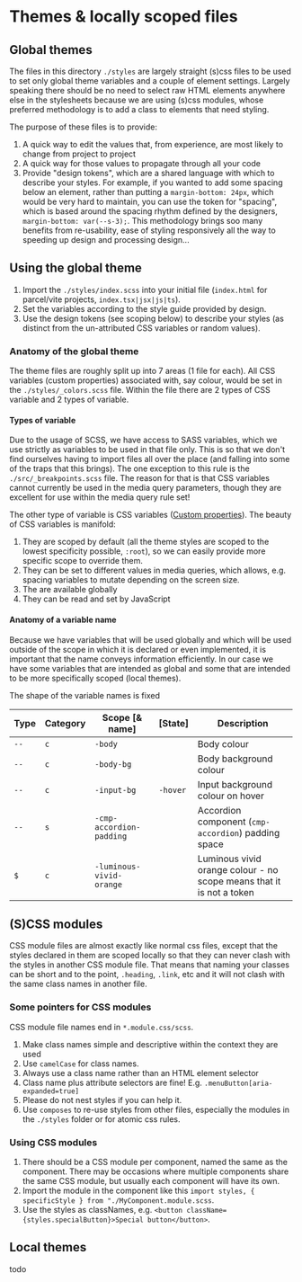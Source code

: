 # Themes & locally scoped files

## Global themes

The files in this directory `./styles` are largely straight (s)css files to be used to set only global theme variables and a couple of element settings. Largely speaking there should be no need to select raw HTML elements anywhere else in the stylesheets because we are using (s)css modules, whose preferred methodology is to add a class to elements that need styling.

The purpose of these files is to provide:

1. A quick way to edit the values that, from experience, are most likely to change from project to project
2. A quick way for those values to propagate through all your code
3. Provide "design tokens", which are a shared language with which to describe your styles. For example, if you wanted to add some spacing below an element, rather than putting a `margin-bottom: 24px`, which would be very hard to maintain, you can use the token for "spacing", which is based around the spacing rhythm defined by the designers, `margin-bottom: var(--s-3);`. This methodology brings soo many benefits from re-usability, ease of styling responsively all the way to speeding up design and processing design...

## Using the global theme

1. Import the `./styles/index.scss` into your initial file (`index.html` for parcel/vite projects, `index.tsx|jsx|js|ts`).
2. Set the variables according to the style guide provided by design.
3. Use the design tokens (see scoping below) to describe your styles (as distinct from the un-attributed CSS variables or random values).

### Anatomy of the global theme

The theme files are roughly split up into 7 areas (1 file for each). All CSS variables (custom properties) associated with, say colour, would be set in the `./styles/_colors.scss` file. Within the file there are 2 types of CSS variable and 2 types of variable.

#### Types of variable

Due to the usage of SCSS, we have access to SASS variables, which we use strictly as variables to be used in that file only. This is so that we don't find ourselves having to import files all over the place (and falling into some of the traps that this brings). The one exception to this rule is the `./src/_breakpoints.scss` file. The reason for that is that CSS variables cannot currently be used in the media query parameters, though they are excellent for use within the media query rule set!

The other type of variable is CSS variables ([Custom properties](https://developer.mozilla.org/en-US/docs/Web/CSS/Using_CSS_custom_properties)). The beauty of CSS variables is manifold:

1. They are scoped by default (all the theme styles are scoped to the lowest specificity possible, `:root`), so we can easily provide more specific scope to override them.
2. They can be set to different values in media queries, which allows, e.g. spacing variables to mutate depending on the screen size.
3. The are available globally
4. They can be read and set by JavaScript

#### Anatomy of a variable name

Because we have variables that will be used globally and which will be used outside of the scope in which it is declared or even implemented, it is important that the name conveys information efficiently. In our case we have some variables that are intended as global and some that are intended to be more specifically scoped (local themes).

The shape of the variable names is fixed

| Type | Category | Scope [& name]           | [State]  | Description                                                          |
| ---- | -------- | ------------------------ | -------- | -------------------------------------------------------------------- |
| `--` | `c`      | `-body`                  |          | Body colour                                                          |
| `--` | `c`      | `-body-bg`               |          | Body background colour                                               |
| `--` | `c`      | `-input-bg`              | `-hover` | Input background colour on hover                                     |
| `--` | `s`      | `-cmp-accordion-padding` |          | Accordion component (`cmp-accordion`) padding space                  |
| `$`  | `c`      | `-luminous-vivid-orange` |          | Luminous vivid orange colour - no scope means that it is not a token |

## (S)CSS modules

CSS module files are almost exactly like normal css files, except that the styles declared in them are scoped locally so that they can never clash with the styles in another CSS module file. That means that naming your classes can be short and to the point, `.heading`, `.link`, etc and it will not clash with the same class names in another file.

### Some pointers for CSS modules

CSS module file names end in `*.module.css/scss`.

1. Make class names simple and descriptive within the context they are used
2. Use `camelCase` for class names.
3. Always use a class name rather than an HTML element selector
4. Class name plus attribute selectors are fine! E.g. `.menuButton[aria-expanded=true]`
5. Please do not nest styles if you can help it.
6. Use `composes` to re-use styles from other files, especially the modules in the `./styles` folder or for atomic css rules.

### Using CSS modules

1. There should be a CSS module per component, named the same as the component. There may be occasions where multiple components share the same CSS module, but usually each component will have its own.
2. Import the module in the component like this `import styles, { specificStyle } from "./MyComponent.module.scss`.
3. Use the styles as classNames, e.g. `<button className={styles.specialButton}>Special button</button>`.

## Local themes

todo
